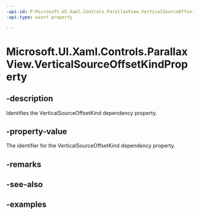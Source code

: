 ```yaml
---
-api-id: P:Microsoft.UI.Xaml.Controls.ParallaxView.VerticalSourceOffsetKindProperty
-api-type: winrt property

---
```

<!-- Property syntax.
public DependencyProperty VerticalSourceOffsetKindProperty { get; }
-->

# Microsoft.UI.Xaml.Controls.ParallaxView.VerticalSourceOffsetKindProperty


## -description

Identifies the VerticalSourceOffsetKind dependency property.


## -property-value

The identifier for the VerticalSourceOffsetKind dependency property.


## -remarks


## -see-also


## -examples


